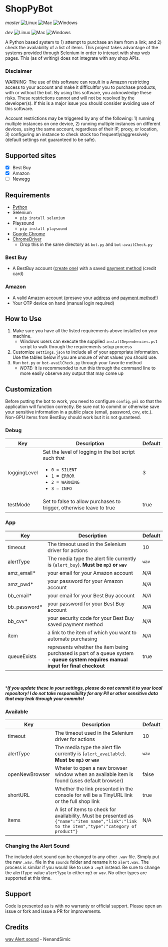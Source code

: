 # ShopPyBot

*master*
![Linux](https://github.com/thezoid/ShopPyBot/actions/workflows/app_linuxBuild.yml/badge.svg?branch=master)
![Mac](https://github.com/thezoid/ShopPyBot/actions/workflows/app_macBuild.yml/badge.svg?branch=master)
![Windows](https://github.com/thezoid/ShopPyBot/actions/workflows/app_windowsBuild.yml/badge.svg?branch=master)

*dev*
![Linux](https://github.com/thezoid/ShopPyBot/actions/workflows/app_linuxBuild.yml/badge.svg?branch=dev)
![Mac](https://github.com/thezoid/ShopPyBot/actions/workflows/app_macBuild.yml/badge.svg?branch=dev)
![Windows](https://github.com/thezoid/ShopPyBot/actions/workflows/app_windowsBuild.yml/badge.svg?branch=dev)

A Python based system to 1) attempt to purchase an item from a link; and 2) check the availability of a list of items. This project takes advantage of the systems provided through Selenium in order to interact with shop web pages. This (as of writing) does not integrate with any shop APIs.

### Disclaimer

WARNING: The use of this software can result in a Amazon restricting access to your account and make it difficultfor you to purchase products, with or without the bot. By using this software, you acknowledge these risks. These restrictions cannot and will not be resolved by the developer(s). If this is a major issue you should consider avoiding use of this software.

Account restrictions may be triggered by any of the following: 1) running multiple instances on one device, 2) running multiple instances on different devices, using the same account, regardless of their IP, proxy, or location, 3) configuring an instance to check stock too frequently/aggressively (default settings not guaranteed to be safe).

## Supported sites

- [x] Best Buy
- [x] Amazon
- [ ] Newegg

## Requirements

- [Python](https://www.python.org/downloads/)
- Selenium
  - `pip install selenium`
- Playsound
  - `pip install playsound`
- [Google Chrome](https://chrome.google.com)
- [ChromeDriver](https://chromedriver.chromium.org/downloads)
  - Drop this in the same directory as `bot.py` and `bot-availCheck.py`

### Best Buy

- A BestBuy account ([create one](https://www.bestbuy.com/identity/global/createAccount)) with a saved [payment method](https://www.bestbuy.com/profile/c/billinginfo/cc) (credit card)

### Amazon

- A valid Amazon account (presave your [address](https://smile.amazon.com/a/addresses) and [payment method](https://smile.amazon.com/cpe/yourpayments/wallet)!)
- Your OTP device on hand (manual login required)

## How to Use

1. Make sure you have all the listed requirements above installed on your machine.
     - Windows users can execute the supplied `installDependencies.ps1` script to walk through the requirements setup process
2. Customize `settings.json` to include all of your appropriate information. Use the tables below if you are unsure of what values you should use.
3. Run `bot.py` or `bot-availCheck.py` through your favorite method
     - *NOTE:* It is recommended to run this through the command line to more easily observe any output that may come up

## Customization

Before putting the bot to work, you need to configure `config.yml` so that the application will function correctly. Be sure not to commit or otherwise save your sensitive information in a public place (email, password, cvv, etc.). Non-GPU items from BestBuy should work but it is not guranteed.

### Debug

|Key|Description| Default |
| --- | --- | --- |
|loggingLevel|Set the level of logging in the bot script such that <br><ul><li>`0 = SILENT`</li><li>`1 = ERROR`</li><li>`2 = WARNING`</li><li>`3 = INFO`</li></ul>| 3 |
|testMode|Set to false to allow purchases to trigger, otherwise leave to true| true |

### App

|Key|Description| Default |
| --- | --- | --- |
|timeout|The timeout used in the Selenium driver for actions| 10 |
|alertType|The media type the alert file currently is (`alert_buy`). **Must be `mp3` or `wav`**|`wav`|
|amz_email*| your email for your Amazon account | *N/A* |
|amz_pwd*| your password for your Amazon account | *N/A* |
|bb_email*| your email for your Best Buy account | *N/A* |
|bb_password*| your password for your Best Buy account | *N/A* |
|bb_cvv*| your security code for your Best Buy saved payment method | *N/A* |
|item | a link to the item of which you want to automate purchasing | *N/A* |
|queueExists| represents whether the item being purchased is part of a queue system - **queue system requires manual input for final checkout** | true |

<br>

****If you update these in your settings, please do not commit it to your local repository! I do not take responsibility for any PII or other sensitive data that may leak through your commits!***

### Available

|Key|Description| Default |
| --- | --- | --- |
|timeout|The timeout used in the Selenium driver for actions| 10 |
|alertType|The media type the alert file currently is (`alert_available`). **Must be `mp3` or `wav`**|`wav`|
|openNewBrowser|Wheter to open a new browser window when an available item is found (uses default browser)| false |
|shortURL|Whether the link presented in the console for will be a TinyURL link or the full shop link|true|
|items|A list of items to check for availability. Must be presented as `{"name":"item name","link":"link to the item","type":"category of product"}`| N/A |

### Changing the Alert Sound

The included alert sound can be changed to any other `.wav` file. Simply put the new `.wav.` file in the `sounds` folder and rename it to `alert.wav`. The process is similar if you would like to use a `.mp3` instead. Be sure to change the alertType value `alertType` to either `mp3` or `wav`. No other types are supported at this time.

## Support

Code is presented as is with no warranty or official support. Please open an issue or fork and issue a PR for improvements.

## Credits

[wav Alert sound](https://opengameart.org/content/picked-coin-echo-2) - NenandSimic
